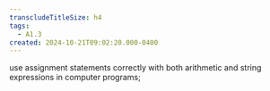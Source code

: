 ```yaml
---
transcludeTitleSize: h4
tags:
  - A1.3
created: 2024-10-21T09:02:20.000-0400
---
```

use assignment statements correctly with both arithmetic and string expressions in computer programs;